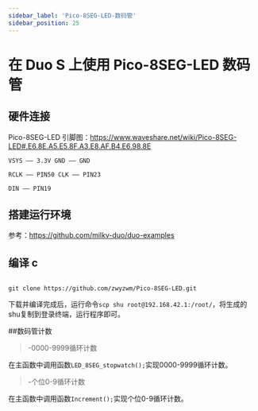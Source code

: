 ```yaml
---
sidebar_label: 'Pico-8SEG-LED-数码管'
sidebar_position: 25
---
```


# 在 Duo S 上使用 Pico-8SEG-LED 数码管

## 硬件连接

Pico-8SEG-LED 引脚图：https://www.waveshare.net/wiki/Pico-8SEG-LED#.E6.8E.A5.E5.8F.A3.E8.AF.B4.E6.98.8E

```
VSYS —— 3.3V GND —— GND

RCLK —— PIN50 CLK —— PIN23

DIN —— PIN19
```

## 搭建运行环境

参考：https://github.com/milkv-duo/duo-examples

## 编译 c

```

git clone https://github.com/zwyzwm/Pico-8SEG-LED.git

```
下载并编译完成后，运行命令`scp shu root@192.168.42.1:/root/`，将生成的shu复制到登录终端，运行程序即可。

##数码管计数

>-0000-9999循环计数

在主函数中调用函数`LED_8SEG_stopwatch();`实现0000-9999循环计数。

>-个位0-9循环计数

在主函数中调用函数`Increment();`实现个位0-9循环计数。